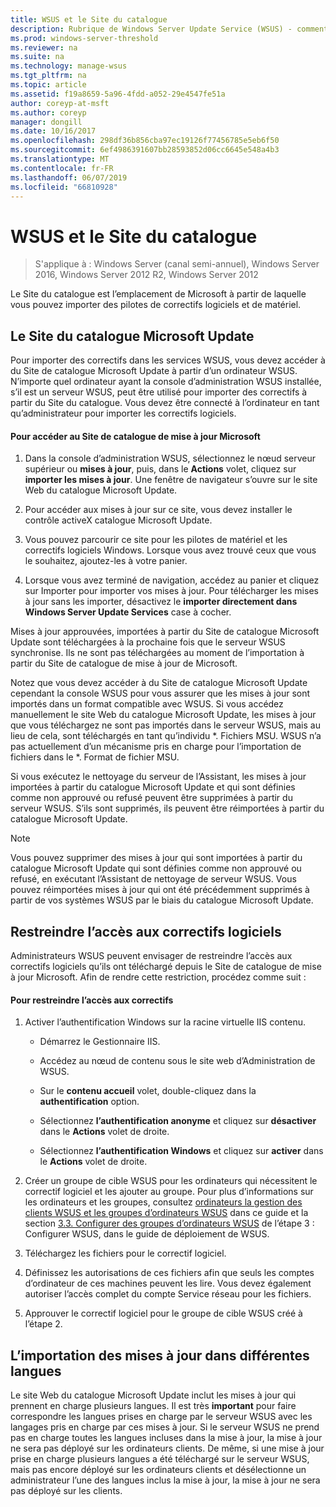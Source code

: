 ```yaml
---
title: WSUS et le Site du catalogue
description: Rubrique de Windows Server Update Service (WSUS) - comment importer des correctifs dans les services WSUS en accédant au site du catalogue Microsoft Update
ms.prod: windows-server-threshold
ms.reviewer: na
ms.suite: na
ms.technology: manage-wsus
ms.tgt_pltfrm: na
ms.topic: article
ms.assetid: f19a8659-5a96-4fdd-a052-29e4547fe51a
author: coreyp-at-msft
ms.author: coreyp
manager: dongill
ms.date: 10/16/2017
ms.openlocfilehash: 298df36b856cba97ec19126f77456785e5eb6f50
ms.sourcegitcommit: 6ef4986391607bb28593852d06cc6645e548a4b3
ms.translationtype: MT
ms.contentlocale: fr-FR
ms.lasthandoff: 06/07/2019
ms.locfileid: "66810928"
---
```

# <a name="wsus-and-the-catalog-site"></a>WSUS et le Site du catalogue

>S'applique à : Windows Server (canal semi-annuel), Windows Server 2016, Windows Server 2012 R2, Windows Server 2012

Le Site du catalogue est l’emplacement de Microsoft à partir de laquelle vous pouvez importer des pilotes de correctifs logiciels et de matériel.

## <a name="the-microsoft-update-catalog-site"></a>Le Site du catalogue Microsoft Update
Pour importer des correctifs dans les services WSUS, vous devez accéder à du Site de catalogue Microsoft Update à partir d’un ordinateur WSUS. N’importe quel ordinateur ayant la console d’administration WSUS installée, s’il est un serveur WSUS, peut être utilisé pour importer des correctifs à partir du Site du catalogue. Vous devez être connecté à l’ordinateur en tant qu’administrateur pour importer les correctifs logiciels.

#### <a name="to-access-the-microsoft-update-catalog-site"></a>Pour accéder au Site de catalogue de mise à jour Microsoft

1.  Dans la console d’administration WSUS, sélectionnez le nœud serveur supérieur ou **mises à jour**, puis, dans le **Actions** volet, cliquez sur **importer les mises à jour**. Une fenêtre de navigateur s’ouvre sur le site Web du catalogue Microsoft Update.

2.  Pour accéder aux mises à jour sur ce site, vous devez installer le contrôle activeX catalogue Microsoft Update.

3.  Vous pouvez parcourir ce site pour les pilotes de matériel et les correctifs logiciels Windows. Lorsque vous avez trouvé ceux que vous le souhaitez, ajoutez-les à votre panier.

4.  Lorsque vous avez terminé de navigation, accédez au panier et cliquez sur Importer pour importer vos mises à jour. Pour télécharger les mises à jour sans les importer, désactivez le **importer directement dans Windows Server Update Services** case à cocher.

Mises à jour approuvées, importées à partir du Site de catalogue Microsoft Update sont téléchargées à la prochaine fois que le serveur WSUS synchronise. Ils ne sont pas téléchargées au moment de l’importation à partir du Site de catalogue de mise à jour de Microsoft.

Notez que vous devez accéder à du Site de catalogue Microsoft Update cependant la console WSUS pour vous assurer que les mises à jour sont importés dans un format compatible avec WSUS. Si vous accédez manuellement le site Web du catalogue Microsoft Update, les mises à jour que vous téléchargez ne sont pas importés dans le serveur WSUS, mais au lieu de cela, sont téléchargés en tant qu’individu *. Fichiers MSU. WSUS n’a pas actuellement d’un mécanisme pris en charge pour l’importation de fichiers dans le \*. Format de fichier MSU.

Si vous exécutez le nettoyage du serveur de l’Assistant, les mises à jour importées à partir du catalogue Microsoft Update et qui sont définies comme non approuvé ou refusé peuvent être supprimées à partir du serveur WSUS. S’ils sont supprimés, ils peuvent être réimportées à partir du catalogue Microsoft Update.

> [!NOTE]
> Vous pouvez supprimer des mises à jour qui sont importées à partir du catalogue Microsoft Update qui sont définies comme non approuvé ou refusé, en exécutant l’Assistant de nettoyage de serveur WSUS. Vous pouvez réimportées mises à jour qui ont été précédemment supprimés à partir de vos systèmes WSUS par le biais du catalogue Microsoft Update.

## <a name="restricting-access-to-hotfixes"></a>Restreindre l’accès aux correctifs logiciels
Administrateurs WSUS peuvent envisager de restreindre l’accès aux correctifs logiciels qu’ils ont téléchargé depuis le Site de catalogue de mise à jour Microsoft. Afin de rendre cette restriction, procédez comme suit :

#### <a name="to-restrict-access-to-hotfixes"></a>Pour restreindre l’accès aux correctifs

1.  Activer l’authentification Windows sur la racine virtuelle IIS contenu.

    -   Démarrez le Gestionnaire IIS.

    -   Accédez au nœud de contenu sous le site web d’Administration de WSUS.

    -   Sur le **contenu accueil** volet, double-cliquez dans la **authentification** option.

    -   Sélectionnez **l’authentification anonyme** et cliquez sur **désactiver** dans le **Actions** volet de droite.

    -   Sélectionnez **l’authentification Windows** et cliquez sur **activer** dans le **Actions** volet de droite.

2.  Créer un groupe de cible WSUS pour les ordinateurs qui nécessitent le correctif logiciel et les ajouter au groupe. Pour plus d’informations sur les ordinateurs et les groupes, consultez [ordinateurs la gestion des clients WSUS et les groupes d’ordinateurs WSUS](managing-wsus-client-computers-and-wsus-computer-groups.md) dans ce guide et la section [3.3. Configurer des groupes d’ordinateurs WSUS](../deploy/2-configure-wsus.md#23-configure-wsus-computer-groups) de l’étape 3 : Configurer WSUS, dans le guide de déploiement de WSUS.

3.  Téléchargez les fichiers pour le correctif logiciel.

4.  Définissez les autorisations de ces fichiers afin que seuls les comptes d’ordinateur de ces machines peuvent les lire. Vous devez également autoriser l’accès complet du compte Service réseau pour les fichiers.

5.  Approuver le correctif logiciel pour le groupe de cible WSUS créé à l’étape 2.

## <a name="importing-updates-in-different-languages"></a>L’importation des mises à jour dans différentes langues
Le site Web du catalogue Microsoft Update inclut les mises à jour qui prennent en charge plusieurs langues. Il est très **important** pour faire correspondre les langues prises en charge par le serveur WSUS avec les langages pris en charge par ces mises à jour. Si le serveur WSUS ne prend pas en charge toutes les langues incluses dans la mise à jour, la mise à jour ne sera pas déployé sur les ordinateurs clients. De même, si une mise à jour prise en charge plusieurs langues a été téléchargé sur le serveur WSUS, mais pas encore déployé sur les ordinateurs clients et désélectionne un administrateur l’une des langues inclus la mise à jour, la mise à jour ne sera pas déployé sur les clients.
